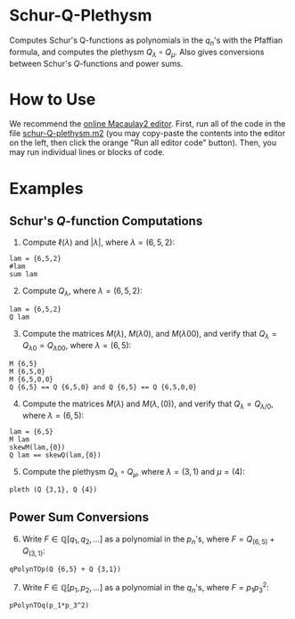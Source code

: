 # Schur-Q-Plethysm
Computes Schur's Q-functions as polynomials in the $q_n$'s with the Pfaffian formula, and computes the plethysm $Q_\lambda\circ Q_\mu$. Also gives conversions between Schur's $Q$-functions and power sums.

# How to Use

We recommend the [online Macaulay2 editor](https://www.unimelb-macaulay2.cloud.edu.au/#editor).
First, run all of the code in the file [schur-Q-plethysm.m2](https://github.com/j-graf/Schur-Q-Plethysm/blob/main/schur-Q_plethysm.m2) (you may copy-paste the contents into the editor on the left, then click the orange "Run all editor code" button).
Then, you may run individual lines or blocks of code.

# Examples

## Schur's $Q$-function Computations

1. Compute $\ell(\lambda)$ and $|\lambda|$, where $\lambda=(6,5,2)$:
```
lam = {6,5,2}
#lam
sum lam
```

2. Compute $Q_{\lambda}$, where $\lambda=(6,5,2)$:
```
lam = {6,5,2}
Q lam
```

3. Compute the matrices $M(\lambda)$, $M(\lambda0)$, and $M(\lambda00)$, and verify that $Q_\lambda=Q_{\lambda0}=Q_{\lambda00}$, where $\lambda=(6,5)$:
```
M {6,5}
M {6,5,0}
M {6,5,0,0}
Q {6,5} == Q {6,5,0} and Q {6,5} == Q {6,5,0,0}
```

4. Compute the matrices $M(\lambda)$ and $M(\lambda,(0))$, and verify that $Q_\lambda=Q_{\lambda/0}$, where $\lambda=(6,5)$:
```
lam = {6,5}
M lam
skewM(lam,{0})
Q lam == skewQ(lam,{0})
```

5. Compute the plethysm $Q_\lambda\circ Q_\mu$, where $\lambda=(3,1)$ and $\mu=(4)$:
```
pleth (Q {3,1}, Q {4})
```

## Power Sum Conversions

6. Write $F\in\mathbb{Q}[q_1,q_2,\ldots]$ as a polynomial in the $p_n$'s, where $F=Q_{(6,5)}+Q_{(3,1)}$:
```
qPolynTOp(Q {6,5} + Q {3,1})
```

7. Write $F\in\mathbb{Q}[p_1,p_2,\ldots]$ as a polynomial in the $q_n$'s, where $F=p_1p_3^2$:
```
pPolynTOq(p_1*p_3^2)
```
